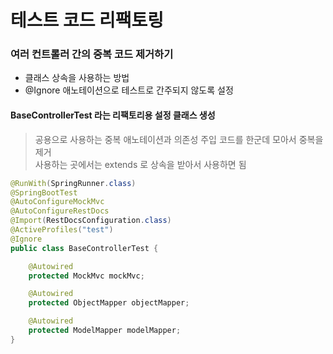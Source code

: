# 테스트 코드 리팩토링
### 여러 컨트롤러 간의 중복 코드 제거하기
- 클래스 상속을 사용하는 방법
- @Ignore 애노테이션으로 테스트로 간주되지 않도록 설정

#### BaseControllerTest 라는 리팩토리용 설정 클래스 생성
> 공용으로 사용하는 중복 애노테이션과 의존성 주입 코드를 한군데 모아서 중복을 제거  
> 사용하는 곳에서는 extends 로 상속을 받아서 사용하면 됨  
```java
@RunWith(SpringRunner.class)
@SpringBootTest
@AutoConfigureMockMvc
@AutoConfigureRestDocs
@Import(RestDocsConfiguration.class)
@ActiveProfiles("test")
@Ignore
public class BaseControllerTest {

    @Autowired
    protected MockMvc mockMvc;

    @Autowired
    protected ObjectMapper objectMapper;

    @Autowired
    protected ModelMapper modelMapper;
}
```